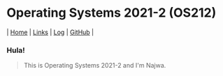 # Operating Systems 2021-2 (OS212)

| [Home](#) | [Links](https://nakarz.github.io/os212/links.md) | [Log](https://nakarz.github.io/os212/TXT/mylog.txt) | [GitHub](https://github.com/nakarz/os212) |

### Hula!

> This is Operating Systems 2021-2 and I'm Najwa.
